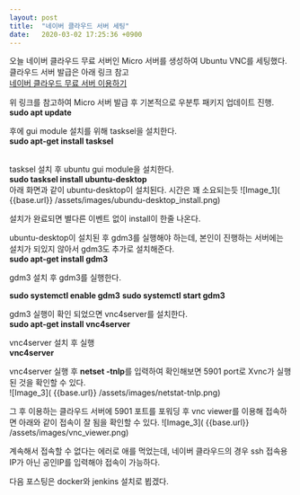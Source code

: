 ```yaml
---
layout: post
title:  "네이버 클라우드 서버 세팅"
date:   2020-03-02 17:25:36 +0900
---
```


오늘 네이버 클라우드 무료 서버인 Micro 서버를 생성하여 Ubuntu VNC를 세팅했다.
클라우드 서버 발급은 아래 링크 참고<br>
[네이버 클라우드 무료 서버 이용하기](https://blog.naver.com/nieah914/221609709142 "네이버블로그 - 피드백맨님")

위 링크를 참고하여 Micro 서버 발급 후 기본적으로 우분투 패키지 업데이트 진행.
<br>
**sudo apt update**

후에 gui module 설치를 위해 tasksel을 설치한다.<br>
**sudo apt-get install tasksel**<br><br>


tasksel 설치 후 ubuntu gui module을 설치한다.<br>
**sudo tasksel install ubuntu-desktop**<br>
아래 화면과 같이 ubuntu-desktop이 설치된다. 시간은 꽤 소요되는듯
![Image_1]( {{base.url}} /assets/images/ubundu-desktop_install.png)

설치가 완료되면 별다른 이벤트 없이 install이 한줄 나온다.

ubuntu-desktop이 설치된 후 gdm3를 실행해야 하는데, 본인이 진행하는 서버에는 설치가 되있지 않아서 gdm3도 추가로 설치해준다.
<br>
**sudo apt-get install gdm3**

gdm3 설치 후 gdm3를 실행한다.

**sudo systemctl enable gdm3**
**sudo systemctl start gdm3**

gdm3 실행이 확인 되었으면 vnc4server를 설치한다.<br>
**sudo apt-get install vnc4server**

vnc4server 설치 후 실행<br>
**vnc4server**

vnc4server 실행 후 **netset -tnlp**를 입력하여 확인해보면 5901 port로 Xvnc가 실행된 것을 확인할 수 있다.<br>
![Image_3]( {{base.url}} /assets/images/netstat-tnlp.png)

그 후 이용하는 클라우드 서버에 5901 포트를 포워딩 후 vnc viewer를 이용해 접속하면 아래와 같이 접속이 잘 됨을 확인할 수 있다.
![Image_3]( {{base.url}} /assets/images/vnc_viewer.png)

계속해서 접속할 수 없다는 에러로 애를 먹었는데, 네이버 클라우드의 경우 ssh 접속용 IP가 아닌 공인IP를 입력해야 접속이 가능하다.

다음 포스팅은 docker와 jenkins 설치로 뵙겠다.

